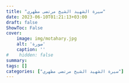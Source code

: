```yaml
---
title: "سيرة الشهيد الشيخ مرتضى مطهري"
date: 2023-06-10T01:21:13+03:00
draft: false
ShowToc: False
cover:
    image: img/motahary.jpg
    alt: 'صورة'
    caption: ''
#    hidden: false
summary: 
tags: []
categories: ["سيرة الشهيد الشيخ مرتضى مطهري"]
---
```




